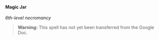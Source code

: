 #### Magic Jar
<!-- markdownlint-disable-next-line no-emphasis-as-heading -->
_6th-level necromancy_

> **Warning:**
> This spell has not yet been transferred from the Google Doc.
